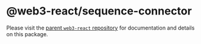 # @web3-react/sequence-connector

Please visit the [parent `web3-react` repository](https://github.com/NoahZinsmeister/web3-react) for documentation and details on this package.
